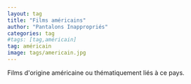 ```yaml
---
layout: tag
title: "Films américains"
author: "Pantalons Inappropriés"
categories: tag
#tags: [tag,américain]
tag: américain
image: tags/americain.jpg
---
```


Films d'origine américaine ou thématiquement liés à ce pays.
